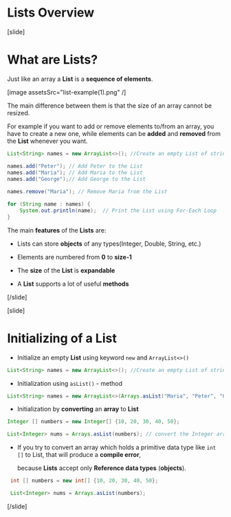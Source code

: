 # Lists Overview
[slide]
# What are Lists?

Just like an array а **List** is a **sequence of elements**.

[image assetsSrc="list-example(1).png" /]

The main difference between them is that the size of an array cannot be resized.

For example if you want to add or remove elements to/from an array, you have to create a new one, while elements can be **added** and **removed** from the **List** whenever you want.

```java live
List<String> names = new ArrayList<>(); //Create an empty List of strings

names.add("Peter"); // Add Peter to the List
names.add("Maria"); // Add Maria to the List
names.add("George");// Add George to the List
        
names.remove("Maria"); // Remove Maria from the List

for (String name : names) {
    System.out.println(name);  // Print the List using For-Each Loop
}

```
The main **features** of the **Lists** are:

- Lists can store **objects** of any types(Integer, Double, String, etc.)

- Elements are numbered from **0** to **size-1**

- The **size** of the **List** is **expandable**

- A **List** supports a lot of useful **methods**

[/slide]

[slide]
# Initializing of a List

- Initialize an empty **List** using keyword `new` and  `ArrayList<>()`

```java
List<String> names = new ArrayList<>(); //Create an empty List of strings
```
- Initialization using `asList()` - method 
```java
List<String> names = new ArrayList<>(Arrays.asList("Maria", "Peter", "George")); // Create a List of strings with 3 elements
```
- Initialization by **converting** an **array** to **List**

```java
Integer [] numbers = new Integer[] {10, 20, 30, 40, 50};

List<Integer> nums = Arrays.asList(numbers); // convert the Integer array into List
```

- If you try to convert an array which holds a primitive data type like `int []` to List, that will produce a **compile error**,

   because **Lists** accept only **Reference data types** (**objects**). 

```java live
 int [] numbers = new int[] {10, 20, 30, 40, 50};

 List<Integer> nums = Arrays.asList(numbers);
```

[/slide]